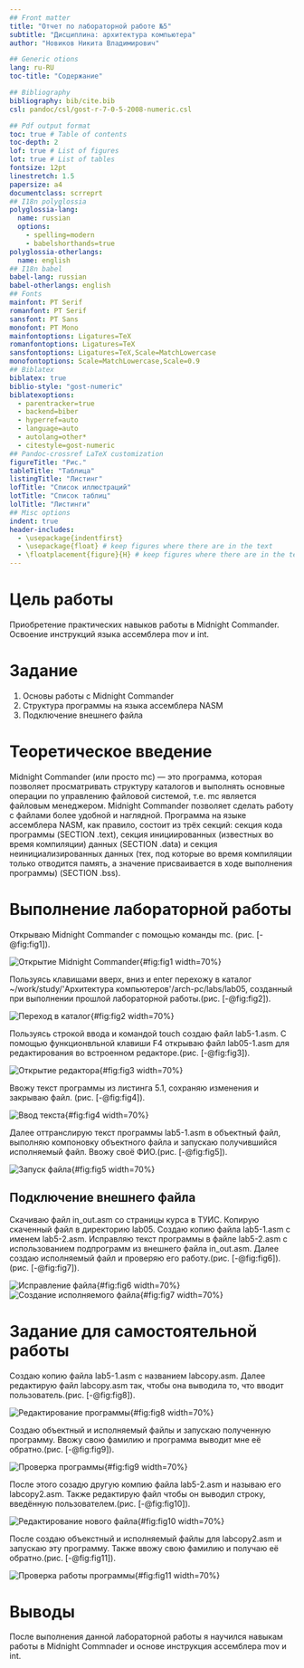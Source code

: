 ```yaml
---
## Front matter
title: "Отчет по лабораторной работе №5"
subtitle: "Дисциплина: архитектура компьютера"
author: "Новиков Никита Владимирович"

## Generic otions
lang: ru-RU
toc-title: "Содержание"

## Bibliography
bibliography: bib/cite.bib
csl: pandoc/csl/gost-r-7-0-5-2008-numeric.csl

## Pdf output format
toc: true # Table of contents
toc-depth: 2
lof: true # List of figures
lot: true # List of tables
fontsize: 12pt
linestretch: 1.5
papersize: a4
documentclass: scrreprt
## I18n polyglossia
polyglossia-lang:
  name: russian
  options:
	- spelling=modern
	- babelshorthands=true
polyglossia-otherlangs:
  name: english
## I18n babel
babel-lang: russian
babel-otherlangs: english
## Fonts
mainfont: PT Serif
romanfont: PT Serif
sansfont: PT Sans
monofont: PT Mono
mainfontoptions: Ligatures=TeX
romanfontoptions: Ligatures=TeX
sansfontoptions: Ligatures=TeX,Scale=MatchLowercase
monofontoptions: Scale=MatchLowercase,Scale=0.9
## Biblatex
biblatex: true
biblio-style: "gost-numeric"
biblatexoptions:
  - parentracker=true
  - backend=biber
  - hyperref=auto
  - language=auto
  - autolang=other*
  - citestyle=gost-numeric
## Pandoc-crossref LaTeX customization
figureTitle: "Рис."
tableTitle: "Таблица"
listingTitle: "Листинг"
lofTitle: "Список иллюстраций"
lotTitle: "Список таблиц"
lolTitle: "Листинги"
## Misc options
indent: true
header-includes:
  - \usepackage{indentfirst}
  - \usepackage{float} # keep figures where there are in the text
  - \floatplacement{figure}{H} # keep figures where there are in the text
---
```


# Цель работы

Приобретение практических навыков работы в Midnight Commander. Освоение инструкций
языка ассемблера mov и int.

# Задание

1. Основы работы с Midnight Commander
2. Структура программы на языка ассемблера NASM
3. Подключение внешнего файла

# Теоретическое введение

Midnight Commander (или просто mc) — это программа, которая позволяет просматривать
структуру каталогов и выполнять основные операции по управлению файловой системой,
т.е. mc является файловым менеджером. Midnight Commander позволяет сделать работу с
файлами более удобной и наглядной.
Программа на языке ассемблера NASM, как правило, состоит из трёх секций: секция кода
программы (SECTION .text), секция инициированных (известных во время компиляции)
данных (SECTION .data) и секция неинициализированных данных (тех, под которые во
время компиляции только отводится память, а значение присваивается в ходе выполнения
программы) (SECTION .bss).

# Выполнение лабораторной работы

Открываю Midnight Commander с помощью команды mc. (рис. [-@fig:fig1]).

![Открытие Midnight Commander](/home/nvnovikov1/Pictures/1.png){#fig:fig1 width=70%}

Пользуясь клавишами вверх, вниз и enter перехожу в каталог ~/work/study/'Архитектура компьютеров'/arch-pc/labs/lab05, созданный при выполнении прошлой лабораторной работы.(рис. [-@fig:fig2]).

![Переход в каталог](/home/nvnovikov1/Pictures/2.png){#fig:fig2 width=70%}

Пользуясь строкой ввода и командой touch создаю файл lab5-1.asm.
С помощью функционвльной клавиши F4 открываю файл lab05-1.asm для редактирования во встроенном редакторе.(рис. [-@fig:fig3]).

![Открытие редактора](/home/nvnovikov1/Pictures/3.png){#fig:fig3 width=70%}

Ввожу текст программы из листинга 5.1, сохраняю изменения и закрываю файл. (рис. [-@fig:fig4]).

![Ввод текста](/home/nvnovikov1/Pictures/4.png){#fig:fig4 width=70%}

Далее оттранслирую текст программы lab5-1.asm в объектный файл, выполняю компоновку объектного файла и запускаю получившийся исполняемый файл. Ввожу своё ФИО.(рис. [-@fig:fig5]).

![Запуск файла](/home/nvnovikov1/Pictures/5.png){#fig:fig5 width=70%}

## Подключение внешнего файла

Скачиваю файл in_out.asm со страницы курса в ТУИС.
Копирую скаченный файл в директорию lab05.
Cоздаю копию файла lab5-1.asm с именем lab5-2.asm.
Исправляю текст программы в файле lab5-2.asm с использованием подпрограмм из внешнего файла in_out.asm. Далее создаю исполняемый файл и проверяю его работу.(рис. [-@fig:fig6]).(рис. [-@fig:fig7]).

![Исправление файла](/home/nvnovikov1/Pictures/6.png){#fig:fig6 width=70%}
![Создание исполняемого файла](/home/nvnovikov1/Pictures/7.png){#fig:fig7 width=70%}


#  Задание для самостоятельной работы

Создаю копию файла lab5-1.asm с названием labcopy.asm.
Далее редактирую файл labcopy.asm так, чтобы она выводила то, что вводит пользователь.(рис. [-@fig:fig8]).

![Редактирование программы](/home/nvnovikov1/Pictures/8.png){#fig:fig8 width=70%}

Создаю объектный и исполняемый файлы и запускаю полученную программу. Ввожу свою фамилию и программа выводит мне её обратно.(рис. [-@fig:fig9]).

![Проверка программы](/home/nvnovikov1/Pictures/9.png){#fig:fig9 width=70%}

После этого созадю другую компию файла lab5-2.asm и называю его labcopy2.asm.
Также редактирую файл чтобы он выводил строку, введённую пользователем.(рис. [-@fig:fig10]).

![Редактирование нового файла](/home/nvnovikov1/Pictures/10.png){#fig:fig10 width=70%}

После создаю объекстный и исполняемый файлы для labcopy2.asm и запускаю эту программу. Также ввожу свою фамилию и получаю её обратно.(рис. [-@fig:fig11]).

![Проверка работы программы](/home/nvnovikov1/Pictures/11.png){#fig:fig11 width=70%}


# Выводы

После выполнения данной лабораторной работы я научился навыкам работы в Midnight Commnader и основе инструкция ассемблера mov и int. 
